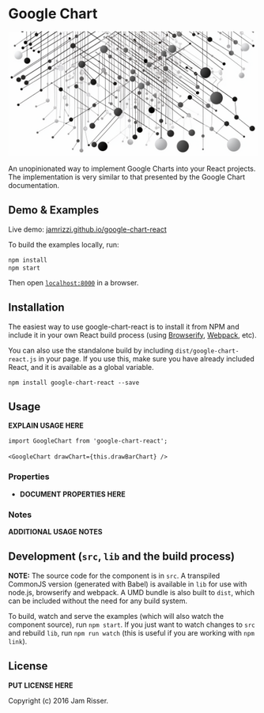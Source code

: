 # Google Chart

![](assets/google-chart.png)

An unopinionated way to implement Google Charts into your React projects.
The implementation is very similar to that presented by the Google Chart documentation.




## Demo & Examples

Live demo: [jamrizzi.github.io/google-chart-react](http://jamrizzi.github.io/google-chart-react/)

To build the examples locally, run:

```
npm install
npm start
```

Then open [`localhost:8000`](http://localhost:8000) in a browser.


## Installation

The easiest way to use google-chart-react is to install it from NPM and include it in your own React build process (using [Browserify](http://browserify.org), [Webpack](http://webpack.github.io/), etc).

You can also use the standalone build by including `dist/google-chart-react.js` in your page. If you use this, make sure you have already included React, and it is available as a global variable.

```
npm install google-chart-react --save
```


## Usage

__EXPLAIN USAGE HERE__

```
import GoogleChart from 'google-chart-react';

<GoogleChart drawChart={this.drawBarChart} />
```

### Properties

* __DOCUMENT PROPERTIES HERE__

### Notes

__ADDITIONAL USAGE NOTES__


## Development (`src`, `lib` and the build process)

**NOTE:** The source code for the component is in `src`. A transpiled CommonJS version (generated with Babel) is available in `lib` for use with node.js, browserify and webpack. A UMD bundle is also built to `dist`, which can be included without the need for any build system.

To build, watch and serve the examples (which will also watch the component source), run `npm start`. If you just want to watch changes to `src` and rebuild `lib`, run `npm run watch` (this is useful if you are working with `npm link`).

## License

__PUT LICENSE HERE__

Copyright (c) 2016 Jam Risser.
